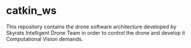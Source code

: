 # catkin_ws

This repository contains the drone software architecture developed by Skyrats Intelligent Drone Team in order to control the drone and develop it Computational Vision demands.
